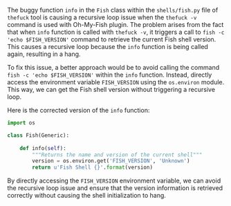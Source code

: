 The buggy function `info` in the `Fish` class within the `shells/fish.py` file of `thefuck` tool is causing a recursive loop issue when the `thefuck -v` command is used with Oh-My-Fish plugin. The problem arises from the fact that when `info` function is called with `thefuck -v`, it triggers a call to `fish -c 'echo $FISH_VERSION'` command to retrieve the current Fish shell version. This causes a recursive loop because the `info` function is being called again, resulting in a hang.

To fix this issue, a better approach would be to avoid calling the command `fish -c 'echo $FISH_VERSION'` within the `info` function. Instead, directly access the environment variable `FISH_VERSION` using the `os.environ` module. This way, we can get the Fish shell version without triggering a recursive loop.

Here is the corrected version of the `info` function:

```python
import os

class Fish(Generic):
    
    def info(self):
        """Returns the name and version of the current shell"""
        version = os.environ.get('FISH_VERSION', 'Unknown')
        return u'Fish Shell {}'.format(version)
```

By directly accessing the `FISH_VERSION` environment variable, we can avoid the recursive loop issue and ensure that the version information is retrieved correctly without causing the shell initialization to hang.